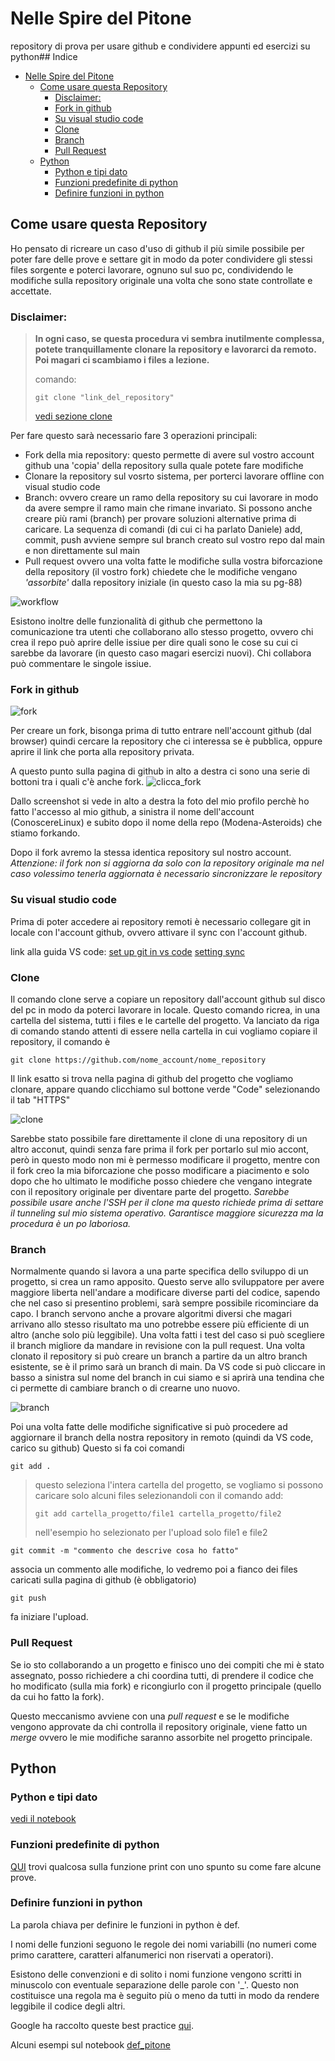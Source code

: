 # Nelle Spire del Pitone
repository di prova per usare github e condividere appunti ed esercizi su python## Indice
- [Nelle Spire del Pitone](#nelle-spire-del-pitone)
  - [Come usare questa Repository](#come-usare-questa-repository)
    - [Disclaimer:](#disclaimer)
    - [Fork in github](#fork-in-github)
    - [Su visual studio code](#su-visual-studio-code)
    - [Clone](#clone)
    - [Branch](#branch)
    - [Pull Request](#pull-request)
  - [Python](#python)
    - [Python e tipi dato](#python-e-tipi-dato)
    - [Funzioni predefinite di python](#funzioni-predefinite-di-python)
    - [Definire funzioni in python](#definire-funzioni-in-python)
    
## Come usare questa Repository

Ho pensato di ricreare un caso d'uso di github il più simile possibile per poter fare delle prove e settare git in modo da poter condividere gli stessi files sorgente e poterci lavorare, ognuno sul suo pc, condividendo le modifiche sulla repository originale una volta che sono state controllate e accettate.

### Disclaimer:
>**In ogni caso, se questa procedura vi sembra inutilmente complessa, potete tranquillamente clonare la repository e lavorarci da remoto. Poi magari ci scambiamo i files a lezione.**
>
>comando:
>
>`git clone "link_del_repository"` 
>
>[vedi sezione clone](#clone)


Per fare questo sarà necessario fare 3 operazioni principali: 
- Fork della mia repository: questo permette di avere sul vostro account github una 'copia' della repository sulla quale potete fare modifiche 
- Clonare la repository sul vosrto sistema, per porterci lavorare offline con visual studio code 
- Branch: ovvero creare un ramo della repository su cui lavorare in modo da avere sempre il ramo main che rimane invariato. Si possono anche creare più rami (branch) per provare soluzioni alternative prima di caricare. La sequenza di comandi (di cui ci ha parlato Daniele) add, commit, push avviene sempre sul branch creato sul vostro repo dal main e non direttamente sul main
- Pull request ovvero una volta fatte le modifiche sulla vostra biforcazione della repository (il vostro fork) chiedete che le modifiche vengano *'assorbite'* dalla repository iniziale (in questo caso la mia su pg-88)

![workflow](./utils/git_workflow.png)

Esistono inoltre delle funzionalità di github che permettono la comunicazione tra utenti che collaborano allo stesso progetto, ovvero chi crea il repo può aprire delle issiue per dire quali sono le cose su cui ci sarebbe da lavorare (in questo caso magari esercizi nuovi). Chi collabora può commentare le singole issiue.


### Fork in github

![fork](./utils/fork_github.png)

Per creare un fork, bisonga prima di tutto entrare nell'account github (dal browser) quindi cercare la repository che ci interessa se è pubblica, oppure aprire il link che porta alla repository privata. 

A questo punto sulla pagina di github in alto a destra ci sono una serie di bottoni tra i quali c'è anche fork. ![clicca_fork](./utils/clicca_qui_fork.png)

Dallo screenshot si vede in alto a destra la foto del mio profilo perchè ho fatto l'accesso al mio github, a sinistra il nome dell'account (ConoscereLinux) e subito dopo il nome della repo (Modena-Asteroids) che stiamo forkando.

Dopo il fork avremo la stessa identica repository sul nostro account.
*Attenzione: il fork non si aggiorna da solo con la repository originale ma nel caso volessimo tenerla aggiornata è necessario sincronizzare le repository*

### Su visual studio code 

Prima di poter accedere ai repository remoti è necessario collegare git in locale con l'account github, ovvero attivare il sync con l'account github.

link alla guida VS code:
[set up git in vs code](https://code.visualstudio.com/docs/sourcecontrol/intro-to-git#_set-up-git-in-vs-code)
[setting sync](https://code.visualstudio.com/docs/editor/settings-sync)

### Clone

Il comando clone serve a copiare un repository dall'account github sul disco del pc in modo da poterci lavorare in locale.
Questo comando ricrea, in una cartella del sistema, tutti i files e le cartelle del progetto. Va lanciato da riga di comando stando attenti di essere nella cartella in cui vogliamo copiare il repository, il comando è 

`git clone https://github.com/nome_account/nome_repository` 

Il link esatto si trova nella pagina di github del progetto che vogliamo clonare, appare quando clicchiamo sul bottone verde "Code" selezionando il tab "HTTPS"

![clone](./utils/clone.png)

Sarebbe stato possibile fare direttamente il clone di una repository di un altro acconut, quindi senza fare prima il fork per portarlo sul mio accont, però in questo modo non mi è permesso modificare il progetto, mentre con il fork creo la mia biforcazione che posso modificare a piacimento e solo dopo che ho ultimato le modifiche posso chiedere che vengano integrate con il repository originale per diventare parte del progetto.
*Sarebbe possibile usare anche l'SSH per il clone ma questo richiede prima di settare il tunneling sul mio sistema operativo. Garantisce maggiore sicurezza ma la procedura è un po laboriosa.*

### Branch

Normalmente quando si lavora a una parte specifica dello sviluppo di un progetto, si crea un ramo apposito. Questo serve allo sviluppatore per avere maggiore liberta nell'andare a modificare diverse parti del codice, sapendo che nel caso si presentino problemi, sarà sempre possibile ricominciare da capo.
I branch servono anche a provare algoritmi diversi che magari arrivano allo stesso risultato ma uno potrebbe essere più efficiente di un altro (anche solo più leggibile). Una volta fatti i test del caso si può scegliere il branch migliore da mandare in revisione con la pull request.
Una volta clonato il repository si può creare un branch a partire da un altro branch esistente, se è il primo sarà un branch di main.
Da VS code si può cliccare in basso a sinistra sul nome del branch in cui siamo e si aprirà una tendina che ci permette di cambiare branch o di crearne uno nuovo.

![branch](utils/branch1500x276.png)

Poi una volta fatte delle modifiche significative si può procedere ad aggiornare il branch della nostra repository in remoto (quindi da VS code, carico su github)
Questo si fa coi comandi

`git add .` 

>questo seleziona l'intera cartella del progetto, se vogliamo si possono caricare solo alcuni files selezionandoli con il comando add:
>
>`git add cartella_progetto/file1 cartella_progetto/file2`
>
>nell'esempio ho selezionato per l'upload solo file1 e file2

`git commit -m "commento che descrive cosa ho fatto"`

associa un commento alle modifiche, lo vedremo poi a fianco dei files caricati sulla pagina di github (è obbligatorio)

`git push`

fa iniziare l'upload.


### Pull Request

Se io sto collaborando a un progetto e finisco uno dei compiti che mi è stato assegnato, posso richiedere a chi coordina tutti, di prendere il codice che ho modificato (sulla mia fork) e ricongiurlo con il progetto principale (quello da cui ho fatto la fork). 

Questo meccanismo avviene con una *pull request* e se le modifiche vengono approvate da chi controlla il repository originale, viene fatto un *merge* ovvero le mie modifiche saranno assorbite nel progetto principale.


## Python


### Python e tipi dato
[vedi il notebook](./src/files_notebook/tipi_dato.ipynb)


### Funzioni predefinite di python

[QUI](./src/files_py/funzioni_pitone.py) trovi qualcosa sulla funzione print con uno spunto su come fare alcune prove.

### Definire funzioni in python

La parola chiava per definire le funzioni in python è def.

I nomi delle funzioni seguono le regole dei nomi variabilli (no numeri come primo carattere, caratteri alfanumerici non riservati a operatori).

Esistono delle convenzioni e di solito i nomi funzione vengono scritti in minuscolo con eventuale separazione delle parole con '_'. Questo non costituisce una regola ma è seguito più o meno da tutti in modo da rendere leggibile il codice degli altri.

Google ha raccolto queste best practice [qui](https://google.github.io/styleguide/pyguide.html).

Alcuni esempi sul notebook [def_pitone](./src/files_notebook/def_pitone.ipynb)